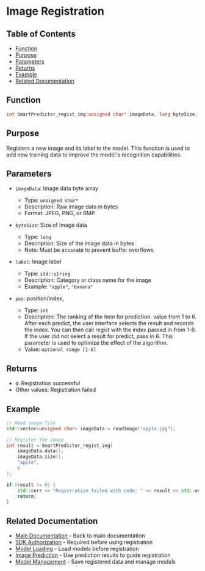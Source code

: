 # Image Registration

## Table of Contents

- [Function](#function)
- [Purpose](#purpose)
- [Parameters](#parameters)
- [Returns](#returns)
- [Example](#example)
- [Related Documentation](#related-documentation)

## Function

```cpp
int SmartPredictor_regist_img(unsigned char* imageData, long byteSize, std::string label, int pos);
```

## Purpose

Registers a new image and its label to the model. This function is used to add new training data to improve the model's recognition capabilities.

## Parameters

- `imageData`: Image data byte array
  - Type: `unsigned char*`
  - Description: Raw image data in bytes
  - Format: JPEG, PNG, or BMP

- `byteSize`: Size of image data
  - Type: `long`
  - Description: Size of the image data in bytes
  - Note: Must be accurate to prevent buffer overflows

- `label`: Image label
  - Type: `std::string`
  - Description: Category or class name for the image
  - Example: `"apple"`, `"banana"`

- `pos`: position/index, 
  - Type: `int`
  - Description: The ranking of the item for prediction. value from 1 to 6. After each predict, the user interface selects the result and records the index. You can then call regist with the index passed in from 1-6. If the user did not select a result for predict, pass in 6. This parameter is used to optimize the effect of the algorithm. 
  - Value: `optional range [1-6]` 

## Returns

- `0`: Registration successful
- Other values: Registration failed


## Example

```cpp
// Read image file
std::vector<unsigned char> imageData = readImage("apple.jpg");

// Register the image
int result = SmartPredictor_regist_img(
    imageData.data(),
    imageData.size(),
    "apple",
    6
);

if (result != 0) {
    std::cerr << "Registration failed with code: " << result << std::endl;
    return;
}

```

## Related Documentation

- [Main Documentation](../README.md) - Back to main documentation
- [SDK Authorization](authorization.md) - Required before using registration
- [Model Loading](model_load.md) - Load models before registration
- [Image Prediction](prediction.md) - Use prediction results to guide registration
- [Model Management](model_management.md) - Save registered data and manage models 